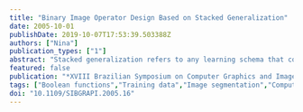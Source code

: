 ```yaml
---
title: "Binary Image Operator Design Based on Stacked Generalization"
date: 2005-10-01
publishDate: 2019-10-07T17:53:39.503388Z
authors: ["Nina"]
publication_types: ["1"]
abstract: "Stacked generalization refers to any learning schema that consists of multiple levels of training. Level zero classifiers are those that depend solely on input data while classifiers at other levels may use the output of lower levels as the input. Stacked generalization can be used to address the difficulties related to the design of image operators defined on large windows. This paper describes a simple stacked generalization schema for the design of binary image operators and presents several application examples that show its effectiveness as a training schema."
featured: false
publication: "*XVIII Brazilian Symposium on Computer Graphics and Image Processing (SIBGRAPI'05)*"
tags: ["Boolean functions","Training data","Image segmentation","Computer science","Mathematics","Statistics","Probability","Shape","Iterative methods","Character recognition"]
doi: "10.1109/SIBGRAPI.2005.16"
---
```


